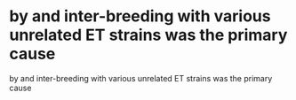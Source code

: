 # by and inter-breeding with various unrelated ET strains was the primary cause

by and inter-breeding with various unrelated ET strains was the primary cause